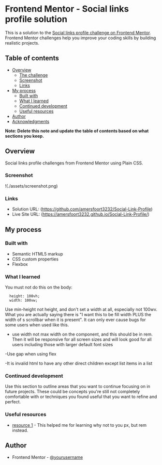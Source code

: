 # Frontend Mentor - Social links profile solution

This is a solution to the [Social links profile challenge on Frontend Mentor](https://www.frontendmentor.io/challenges/social-links-profile-UG32l9m6dQ). Frontend Mentor challenges help you improve your coding skills by building realistic projects. 

## Table of contents

- [Overview](#overview)
  - [The challenge](#the-challenge)
  - [Screenshot](#screenshot)
  - [Links](#links)
- [My process](#my-process)
  - [Built with](#built-with)
  - [What I learned](#what-i-learned)
  - [Continued development](#continued-development)
  - [Useful resources](#useful-resources)
- [Author](#author)
- [Acknowledgments](#acknowledgments)

**Note: Delete this note and update the table of contents based on what sections you keep.**

## Overview

Social links profile challenges from Frontend Mentor using Plain CSS.

### Screenshot

!(./assets/screenshot.png)

### Links

- Solution URL: (https://github.com/amersfoort3232/Social-Link-Profile)
- Live Site URL: (https://amersfoort3232.github.io/Social-Link-Profile/)

## My process

### Built with

- Semantic HTML5 markup
- CSS custom properties
- Flexbox

### What I learned

You must not do this on the body:

```
  height: 100vh;
  width: 100vw;
```

Use min-height not height, and don't set a width at all, especially not 100wv. What you are actually saying there is "I want this to be fill width PLUS the width of s scrollbar when it is present". It can only ever cause bugs for some users when used like this.

- use width not max width on the component, and this should be in rem. Then it will be responsive for all screen sizes and will look good for all users including those with larger default font sizes

-Use gap when using flex

-It is invalid html to have any other direct children except list items in a list

### Continued development

Use this section to outline areas that you want to continue focusing on in future projects. These could be concepts you're still not completely comfortable with or techniques you found useful that you want to refine and perfect.

### Useful resources

- [resource 1](https://fedmentor.dev/posts/font-size-px/) - This helped me for learning why not to you px, but rem instead.


## Author

- Frontend Mentor - [@yourusername](https://www.frontendmentor.io/profile/amersfoort3232)

